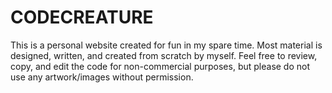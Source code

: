# CODECREATURE

This is a personal website created for fun in my spare time. Most material is designed, written, and created from scratch by myself. Feel free to review, copy, and edit the code for non-commercial purposes, but please do not use any artwork/images without permission.
